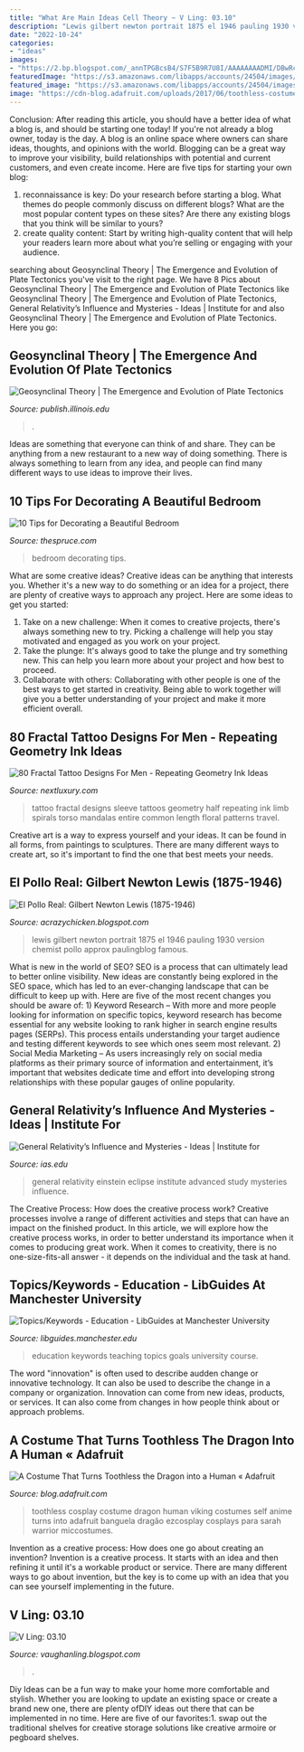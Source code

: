 ```yaml
---
title: "What Are Main Ideas Cell Theory ~ V Ling: 03.10"
description: "Lewis gilbert newton portrait 1875 el 1946 pauling 1930 version chemist pollo approx paulingblog famous"
date: "2022-10-24"
categories:
- "ideas"
images:
- "https://2.bp.blogspot.com/_annTPGBcsB4/S7F5B9R7U8I/AAAAAAAADMI/DBwRcwz_jR4/s1600/S5000940.JPG"
featuredImage: "https://s3.amazonaws.com/libapps/accounts/24504/images/education.jpg"
featured_image: "https://s3.amazonaws.com/libapps/accounts/24504/images/education.jpg"
image: "https://cdn-blog.adafruit.com/uploads/2017/06/toothless-costume-1-360x480.jpg"
---
```



Conclusion: After reading this article, you should have a better idea of what a blog is, and should be starting one today!
If you're not already a blog owner, today is the day. A blog is an online space where owners can share ideas, thoughts, and opinions with the world. Blogging can be a great way to improve your visibility, build relationships with potential and current customers, and even create income. Here are five tips for starting your own blog: 
1. reconnaissance is key: Do your research before starting a blog. What themes do people commonly discuss on different blogs? What are the most popular content types on these sites? Are there any existing blogs that you think will be similar to yours? 
2. create quality content: Start by writing high-quality content that will help your readers learn more about what you’re selling or engaging with your audience.

	

		
searching about Geosynclinal Theory | The Emergence and Evolution of Plate Tectonics you've visit to the right page. We have 8 Pics about Geosynclinal Theory | The Emergence and Evolution of Plate Tectonics like Geosynclinal Theory | The Emergence and Evolution of Plate Tectonics, General Relativity’s Influence and Mysteries - Ideas | Institute for and also Geosynclinal Theory | The Emergence and Evolution of Plate Tectonics. Here you go:
		
    
## Geosynclinal Theory | The Emergence And Evolution Of Plate Tectonics

<img loading=lazy src="https://publish.illinois.edu/platetectonics/files/2014/12/james-hall.jpg" onerror="this.onerror=null;this.src='https://tse4.mm.bing.net/th?id=OIP.NHkqb1GCIoi5XZjELv-abgHaKW&amp;pid=15.1';" alt="Geosynclinal Theory | The Emergence and Evolution of Plate Tectonics">

_Source: publish.illinois.edu_

>. 

	

Ideas are something that everyone can think of and share. They can be anything from a new restaurant to a new way of doing something. There is always something to learn from any idea, and people can find many different ways to use ideas to improve their lives.

    
## 10 Tips For Decorating A Beautiful Bedroom

<img loading=lazy src="https://fthmb.tqn.com/IXx3-09px53aYa_qO_kaaP3SsP0=/599x640/filters:fill(auto,1)/a95bc6d529ee5065d7e388546db9020a-579c20275f9b589aa9abe48b.jpg" onerror="this.onerror=null;this.src='https://tse1.mm.bing.net/th?id=OIP.sSQQYpHIIw3mMaJ10rSFGQHaH6&amp;pid=15.1';" alt="10 Tips for Decorating a Beautiful Bedroom">

_Source: thespruce.com_

>bedroom decorating tips. 

	

What are some creative ideas?
Creative ideas can be anything that interests you. Whether it's a new way to do something or an idea for a project, there are plenty of creative ways to approach any project. Here are some ideas to get you started: 
1. Take on a new challenge: When it comes to creative projects, there's always something new to try. Picking a challenge will help you stay motivated and engaged as you work on your project. 
2. Take the plunge: It's always good to take the plunge and try something new. This can help you learn more about your project and how best to proceed. 
3. Collaborate with others: Collaborating with other people is one of the best ways to get started in creativity. Being able to work together will give you a better understanding of your project and make it more efficient overall.

    
## 80 Fractal Tattoo Designs For Men - Repeating Geometry Ink Ideas

<img loading=lazy src="http://nextluxury.com/wp-content/uploads/geometrical-circular-factal-male-arm-half-sleeve-tattoo.jpg" onerror="this.onerror=null;this.src='https://tse4.mm.bing.net/th?id=OIP.MUG0Sy_ND35HS8j9zfdOsAAAAA&amp;pid=15.1';" alt="80 Fractal Tattoo Designs For Men - Repeating Geometry Ink Ideas">

_Source: nextluxury.com_

>tattoo fractal designs sleeve tattoos geometry half repeating ink limb spirals torso mandalas entire common length floral patterns travel. 

	

Creative art is a way to express yourself and your ideas. It can be found in all forms, from paintings to sculptures. There are many different ways to create art, so it's important to find the one that best meets your needs.

    
## El Pollo Real: Gilbert Newton Lewis (1875-1946)

<img loading=lazy src="https://1.bp.blogspot.com/_nOTdqVGnOTk/S9CpQkGYkXI/AAAAAAAAAbc/YnnDaByWNck/s400/portrait-lewis-600w.jpg" onerror="this.onerror=null;this.src='https://tse2.mm.bing.net/th?id=OIP.xkBhld4kwJwysvtp30SKjQHaKW&amp;pid=15.1';" alt="El Pollo Real: Gilbert Newton Lewis (1875-1946)">

_Source: acrazychicken.blogspot.com_

>lewis gilbert newton portrait 1875 el 1946 pauling 1930 version chemist pollo approx paulingblog famous. 

	

What is new in the world of SEO?
SEO is a process that can ultimately lead to better online visibility. New ideas are constantly being explored in the SEO space, which has led to an ever-changing landscape that can be difficult to keep up with. Here are five of the most recent changes you should be aware of: 1) Keyword Research – With more and more people looking for information on specific topics, keyword research has become essential for any website looking to rank higher in search engine results pages (SERPs). This process entails understanding your target audience and testing different keywords to see which ones seem most relevant. 2) Social Media Marketing – As users increasingly rely on social media platforms as their primary source of information and entertainment, it’s important that websites dedicate time and effort into developing strong relationships with these popular gauges of online popularity.

    
## General Relativity’s Influence And Mysteries - Ideas | Institute For

<img loading=lazy src="https://www.ias.edu/sites/default/files/images/featured-thumbnails/ideas/EB-225_Einstein-Eclipse_Hi-res.png" onerror="this.onerror=null;this.src='https://tse1.mm.bing.net/th?id=OIP.9JawuKuXjja1cc_ti5vAGwHaJ4&amp;pid=15.1';" alt="General Relativity’s Influence and Mysteries - Ideas | Institute for">

_Source: ias.edu_

>general relativity einstein eclipse institute advanced study mysteries influence. 

	

The Creative Process: How does the creative process work?
Creative processes involve a range of different activities and steps that can have an impact on the finished product. In this article, we will explore how the creative process works, in order to better understand its importance when it comes to producing great work.
When it comes to creativity, there is no one-size-fits-all answer - it depends on the individual and the task at hand.

    
## Topics/Keywords - Education - LibGuides At Manchester University

<img loading=lazy src="https://s3.amazonaws.com/libapps/accounts/24504/images/education.jpg" onerror="this.onerror=null;this.src='https://tse3.mm.bing.net/th?id=OIP.3C5trTT6TqvLcL5WIkNXCwHaEN&amp;pid=15.1';" alt="Topics/Keywords - Education - LibGuides at Manchester University">

_Source: libguides.manchester.edu_

>education keywords teaching topics goals university course. 

	

The word "innovation" is often used to describe audden change or innovative technology. It can also be used to describe the change in a company or organization. Innovation can come from new ideas, products, or services. It can also come from changes in how people think about or approach problems.

    
## A Costume That Turns Toothless The Dragon Into A Human « Adafruit

<img loading=lazy src="https://cdn-blog.adafruit.com/uploads/2017/06/toothless-costume-1-360x480.jpg" onerror="this.onerror=null;this.src='https://tse2.mm.bing.net/th?id=OIP.XswJgCtw7gzDyqpKk7DSPgAAAA&amp;pid=15.1';" alt="A Costume That Turns Toothless the Dragon into a Human « Adafruit">

_Source: blog.adafruit.com_

>toothless cosplay costume dragon human viking costumes self anime turns into adafruit banguela dragão ezcosplay cosplays para sarah warrior miccostumes. 

	

Invention as a creative process: How does one go about creating an invention?
Invention is a creative process. It starts with an idea and then refining it until it's a workable product or service. There are many different ways to go about invention, but the key is to come up with an idea that you can see yourself implementing in the future.

    
## V Ling: 03.10

<img loading=lazy src="https://2.bp.blogspot.com/_annTPGBcsB4/S7F5B9R7U8I/AAAAAAAADMI/DBwRcwz_jR4/s1600/S5000940.JPG" onerror="this.onerror=null;this.src='https://tse4.mm.bing.net/th?id=OIP.Uh8ZkfY26JWsaASCYuT75gHaFj&amp;pid=15.1';" alt="V Ling: 03.10">

_Source: vaughanling.blogspot.com_

>. 

	

Diy Ideas can be a fun way to make your home more comfortable and stylish. Whether you are looking to update an existing space or create a brand new one, there are plenty ofDIY ideas out there that can be implemented in no time. Here are five of our favorites:1. swap out the traditional shelves for creative storage solutions like creative armoire or pegboard shelves.
